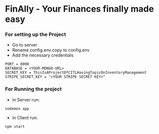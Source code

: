 # FinAlly - Your Finances finally made easy

### For setting up the Project 
* Go to server
* Rename config.env.copy to config.env
* Add the necessary credentials
```
PORT = 8000
DATABASE = <YOUR-MONGO-URL>
SECRET_KEY = ThisIsAProjectOfCITLHavingTopicOnInventoryManagement
STRIPE_SECRET_KEY = "<YOUR STRIPE SECRET KEY>"
```

### For Running the project 
* In Server run:
```
nodemon app
```

* In Client run:
```
npm start
```
